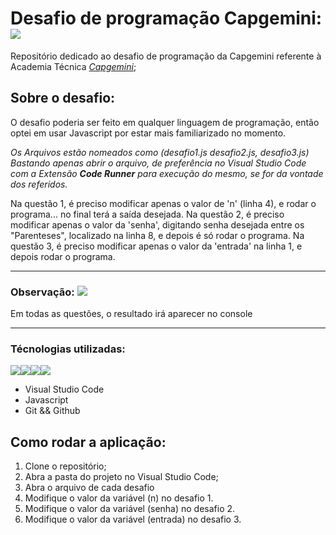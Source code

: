 # Desafio de programação Capgemini: <img src="https://img.icons8.com/color/50/000000/source-code.png"/>

Repositório dedicado ao desafio de programação da Capgemini referente à Academia Técnica _[Capgemini](https://capgemini.proway.com.br/)_;



## Sobre o desafio:

O desafio poderia ser feito em qualquer linguagem de programação, então optei em usar Javascript por estar mais familiarizado no momento. 

_Os Arquivos estão nomeados como (desafio1.js desafio2.js, desafio3.js)  Bastando apenas abrir o arquivo, de preferência no Visual Studio Code com a Extensão **Code Runner** para execução do mesmo, se for da vontade dos referidos._

Na questão 1, é preciso modificar apenas o valor de 'n' (linha 4), e rodar o programa... no final terá a saída desejada.
Na questão 2, é preciso modificar apenas o valor da 'senha', digitando senha desejada entre os "Parenteses", localizado na linha 8, e depois é só rodar o programa.
Na questão 3, é preciso modificar apenas o valor da 'entrada' na linha 1, e depois rodar o programa.


<hr>


### Observação: <img src="https://yt3.ggpht.com/_q52i8bUAEvcb7JR4e-eNTv23y2A_wg5sCz0NC0GrGtcw1CRMWJSOPVHUDh_bngD0q4gMvVeoA=s40-c-k-c0x00ffffff-no-rj" />

<article>
  <p>Em todas as questões, o resultado irá aparecer no console </p>
</article>


<hr>

### Técnologias utilizadas:
<img src="https://yt3.ggpht.com/_q52i8bUAEvcb7JR4e-eNTv23y2A_wg5sCz0NC0GrGtcw1CRMWJSOPVHUDh_bngD0q4gMvVeoA=s40-c-k-c0x00ffffff-no-rj" /><img src="https://upload.wikimedia.org/wikipedia/commons/thumb/9/99/Unofficial_JavaScript_logo_2.svg/40px-Unofficial_JavaScript_logo_2.svg.png" /><img src="https://camo.githubusercontent.com/4c1627abf05f8c0118977eb1cb2b81fa86b900e5958789520102282627eb1dfc/68747470733a2f2f696d672e69636f6e73382e636f6d2f636f6c6f722f35302f3030303030302f6769742e706e67"/><img src="https://camo.githubusercontent.com/df55c1ac3aa8975d26d4c3a261868d8a7294f4802cf9e36d79137502effe22cd/68747470733a2f2f696d672e69636f6e73382e636f6d2f6e6f6c616e2f36342f6769746875622e706e67" />

- Visual Studio Code
- Javascript
- Git && Github

## Como rodar a aplicação:

1. Clone o repositório;
2. Abra a pasta do projeto no Visual Studio Code;
3. Abra o arquivo de cada desafio
4. Modifique o valor da variável (n) no desafio 1.
5. Modifique o valor da  variável (senha) no desafio 2.
6. Modifique o valor da variável (entrada) no desafio 3.

